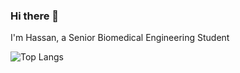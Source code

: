### Hi there 👋


I'm Hassan, a Senior Biomedical Engineering Student



![Top Langs](https://github-readme-stats.vercel.app/api/top-langs/?username=anuraghazra&layout=compact)



